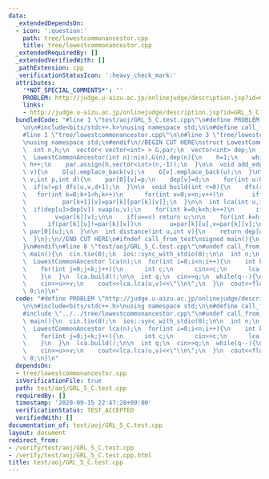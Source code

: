 ```yaml
---
data:
  _extendedDependsOn:
  - icon: ':question:'
    path: tree/lowestcommonancestor.cpp
    title: tree/lowestcommonancestor.cpp
  _extendedRequiredBy: []
  _extendedVerifiedWith: []
  _pathExtension: cpp
  _verificationStatusIcon: ':heavy_check_mark:'
  attributes:
    '*NOT_SPECIAL_COMMENTS*': ''
    PROBLEM: http://judge.u-aizu.ac.jp/onlinejudge/description.jsp?id=GRL_5_C
    links:
    - http://judge.u-aizu.ac.jp/onlinejudge/description.jsp?id=GRL_5_C
  bundledCode: "#line 1 \"test/aoj/GRL_5_C.test.cpp\"\n#define PROBLEM \"http://judge.u-aizu.ac.jp/onlinejudge/description.jsp?id=GRL_5_C\"\
    \n\n#include<bits/stdc++.h>\nusing namespace std;\n\n#define call_from_test\n\
    #line 1 \"tree/lowestcommonancestor.cpp\"\n\n#line 3 \"tree/lowestcommonancestor.cpp\"\
    \nusing namespace std;\n#endif\n//BEGIN CUT HERE\nstruct LowestCommonAncestor{\n\
    \  int n,h;\n  vector< vector<int> > G,par;\n  vector<int> dep;\n  LowestCommonAncestor(){}\n\
    \  LowestCommonAncestor(int n):n(n),G(n),dep(n){\n    h=1;\n    while((1<<h)<=n)\
    \ h++;\n    par.assign(h,vector<int>(n,-1));\n  }\n\n  void add_edge(int u,int\
    \ v){\n    G[u].emplace_back(v);\n    G[v].emplace_back(u);\n  }\n\n  void dfs(int\
    \ v,int p,int d){\n    par[0][v]=p;\n    dep[v]=d;\n    for(int u:G[v])\n    \
    \  if(u!=p) dfs(u,v,d+1);\n  }\n\n  void build(int r=0){\n    dfs(r,-1,0);\n \
    \   for(int k=0;k+1<h;k++)\n      for(int v=0;v<n;v++)\n        if(~par[k][v])\n\
    \          par[k+1][v]=par[k][par[k][v]];\n  }\n\n  int lca(int u,int v){\n  \
    \  if(dep[u]>dep[v]) swap(u,v);\n    for(int k=0;k<h;k++)\n      if((dep[v]-dep[u])>>k&1)\n\
    \        v=par[k][v];\n\n    if(u==v) return u;\n\n    for(int k=h-1;k>=0;k--)\n\
    \      if(par[k][u]!=par[k][v])\n        u=par[k][u],v=par[k][v];\n\n    return\
    \ par[0][u];\n  }\n\n  int distance(int u,int v){\n    return dep[u]+dep[v]-dep[lca(u,v)]*2;\n\
    \  }\n};\n//END CUT HERE\n#ifndef call_from_test\nsigned main(){\n  return 0;\n\
    }\n#endif\n#line 8 \"test/aoj/GRL_5_C.test.cpp\"\n#undef call_from_test\n\nsigned\
    \ main(){\n  cin.tie(0);\n  ios::sync_with_stdio(0);\n\n  int n;\n  cin>>n;\n\
    \  LowestCommonAncestor lca(n);\n  for(int i=0;i<n;i++){\n    int k;\n    cin>>k;\n\
    \    for(int j=0;j<k;j++){\n      int c;\n      cin>>c;\n      lca.add_edge(i,c);\n\
    \    }\n  }\n  lca.build();\n\n  int q;\n  cin>>q;\n  while(q--){\n    int u,v;\n\
    \    cin>>u>>v;\n    cout<<lca.lca(u,v)<<\"\\n\";\n  }\n  cout<<flush;\n  return\
    \ 0;\n}\n"
  code: "#define PROBLEM \"http://judge.u-aizu.ac.jp/onlinejudge/description.jsp?id=GRL_5_C\"\
    \n\n#include<bits/stdc++.h>\nusing namespace std;\n\n#define call_from_test\n\
    #include \"../../tree/lowestcommonancestor.cpp\"\n#undef call_from_test\n\nsigned\
    \ main(){\n  cin.tie(0);\n  ios::sync_with_stdio(0);\n\n  int n;\n  cin>>n;\n\
    \  LowestCommonAncestor lca(n);\n  for(int i=0;i<n;i++){\n    int k;\n    cin>>k;\n\
    \    for(int j=0;j<k;j++){\n      int c;\n      cin>>c;\n      lca.add_edge(i,c);\n\
    \    }\n  }\n  lca.build();\n\n  int q;\n  cin>>q;\n  while(q--){\n    int u,v;\n\
    \    cin>>u>>v;\n    cout<<lca.lca(u,v)<<\"\\n\";\n  }\n  cout<<flush;\n  return\
    \ 0;\n}\n"
  dependsOn:
  - tree/lowestcommonancestor.cpp
  isVerificationFile: true
  path: test/aoj/GRL_5_C.test.cpp
  requiredBy: []
  timestamp: '2020-09-15 22:47:28+09:00'
  verificationStatus: TEST_ACCEPTED
  verifiedWith: []
documentation_of: test/aoj/GRL_5_C.test.cpp
layout: document
redirect_from:
- /verify/test/aoj/GRL_5_C.test.cpp
- /verify/test/aoj/GRL_5_C.test.cpp.html
title: test/aoj/GRL_5_C.test.cpp
---
```

